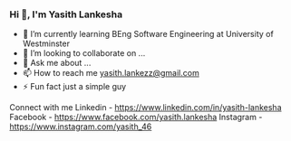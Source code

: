 ### Hi 👋, I'm Yasith Lankesha


- 🌱 I’m currently learning BEng Software Engineering at University of Westminster
- 👯 I’m looking to collaborate on ...
- 💬 Ask me about ...
- 📫 How to reach me yasith.lankezz@gmail.com
- ⚡ Fun fact just a simple guy


Connect with me 
Linkedin - https://www.linkedin.com/in/yasith-lankesha
Facebook - https://www.facebook.com/yasith.lankesha
Instagram - https://www.instagram.com/yasith_46
